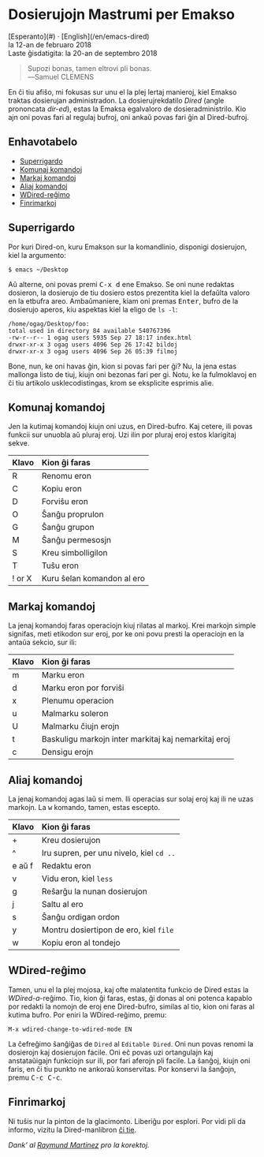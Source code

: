 Dosierujojn Mastrumi per Emakso
===============================

<div class="center">[Esperanto](#) · [English](/en/emacs-dired)</div>
<div class="center">la 12-an de februaro 2018</div>
<div class="center">Laste ĝisdatigita: la 20-an de septembro 2018</div>

>Supozi bonas, tamen eltrovi pli bonas.<br>
>―Samuel CLEMENS

En ĉi tiu afiŝo, mi fokusas sur unu el la plej lertaj manieroj, kiel Emakso traktas dosierujan
administradon. La dosierujrekdatilo _Dired_ (angle prononcata *dir-ed*), estas la Emaksa
egalvaloro de dosieradministrilo. Kio ajn oni povas fari al regulaj bufroj, oni ankaŭ povas fari ĝin
al Dired-bufroj.


<a name="et"></a>Enhavotabelo
-----------------------------

- [Superrigardo](#superrigardo)
- [Komunaj komandoj](#komunaj)
- [Markaj komandoj](#markaj)
- [Aliaj komandoj](#aliaj)
- [WDired-reĝimo](#wdired)
- [Finrimarkoj](#finrimarkoj)


<a name="superrigardo"></a>Superrigardo
---------------------------------------

Por kuri Dired-on, kuru Emakson sur la komandlinio, disponigi dosierujon, kiel la argumento:

    $ emacs ~/Desktop

Aŭ alterne, oni povas premi <kbd>C-x d</kbd> ene Emakso. Se oni nune redaktas dosieron, la
dosierujo de tiu dosiero estos prezentita kiel la defaŭlta valoro en la etbufra areo. Ambaŭmaniere,
kiam oni premas <kbd>Enter</kbd>, bufro de la dosierujo aperos, kiu aspektas kiel la eligo de
`ls -l`:

```
/home/ogag/Desktop/foo:
total used in directory 84 available 540767396
-rw-r--r-- 1 ogag users 5935 Sep 27 18:17 index.html
drwxr-xr-x 3 ogag users 4096 Sep 26 17:42 bildoj
drwxr-xr-x 3 ogag users 4096 Sep 26 05:39 filmoj
```

Bone, nun, ke oni havas ĝin, kion si povas fari per ĝi? Nu, la jena estas mallonga listo de tiuj,
kiujn oni bezonas fari per gi. Notu, ke la fulmoklavoj en ĉi tiu artikolo usklecodistingas, krom se
eksplicite esprimis alie.


<a name="komunaj"></a>Komunaj komandoj
--------------------------------------

Jen la kutimaj komandoj kiujn oni uzus, en Dired-bufro. Kaj cetere, ili povas funkcii sur unuobla
aŭ pluraj eroj. Uzi ilin por pluraj eroj estos klarigitaj sekve.

| Klavo   | Kion ĝi faras               |
| :------ | :-------------------------- |
| R       | Renomu eron                 |
| C       | Kopiu eron                  |
| D       | Forviŝu eron                |
| O       | Ŝanĝu proprulon             |
| G       | Ŝanĝu grupon                |
| M       | Ŝanĝu permesosjn            |
| S       | Kreu simbolligilon          |
| T       | Tuŝu eron                   |
| ! or X  | Kuru ŝelan komandon al ero  |


<a name="markaj"></a>Markaj komandoj
------------------------------------

La jenaj komandoj faras operaciojn kiuj rilatas al markoj. Krei markojn simple signifas, meti etikodon
sur eroj, por ke oni povu presti la operaciojn en la antaŭa sekcio, sur ili:

| Klavo | Kion ĝi faras                                        |
| :---- | :--------------------------------------------------- |
| m     | Marku eron                                           |
| d     | Marku eron por forviŝi                               |
| x     | Plenumu operacion                                    |
| u     | Malmarku soleron                                     |
| U     | Malmarku ĉiujn erojn                                 |
| t     | Baskuligu markojn inter markitaj kaj nemarkitaj eroj |
| c     | Densigu erojn                                        |


<a name="aliaj"></a>Aliaj komandoj
----------------------------------

La jenaj komandoj agas laŭ si mem. Ili operacias sur solaj eroj kaj ili ne uzas markojn. La
<kbd>w</kbd> komando, tamen, estas escepto.

| Klavo   | Kion ĝi faras                             |
| :------ | :---------------------------------------- |
| +       | Kreu dosierujon                           |
| ^       | Iru supren, per unu nivelo, kiel `cd ..`  |
| e aŭ f  | Redaktu eron                              |
| v       | Vidu eron, kiel `less`                    |
| g       | Reŝarĝu la nunan dosierujon               |
| j       | Saltu al ero                              |
| s       | Ŝanĝu ordigan ordon                       |
| y       | Montru dosiertipon de ero, kiel `file`    |
| w       | Kopiu eron al tondejo                     |


<a name="wdired"></a>WDired-reĝimo
------------------------------------

Tamen, unu el la plej mojosa, kaj ofte malatentita funkcio de Dired estas la _WDired-a_-reĝimo. Tio,
kion ĝi faras, estas, ĝi donas al oni potenca kapablo por redakti la nomojn de eroj ene Dired-bufro,
similas al tio, kion oni faras al kutima bufro. Por eniri la WDired-reĝimo, premu:

    M-x wdired-change-to-wdired-mode EN

La ĉefreĝimo ŝanĝiĝas de `Dired` al `Editable Dired`. Oni nun povas renomi la dosierojn kaj
dosierujon facile. Oni eĉ povas uzi ortangulajn kaj anstataŭigajn funkciojn sur ili, por fari
aferojn pli facile. La ŝanĝoj, kiujn oni faris, en ĉi tiu punkto ne ankoraŭ konservitas. Por
konservi la ŝanĝojn, premu <kbd>C-c C-c</kbd>.


<a name="finrimarkoj"></a>Finrimarkoj
-------------------------------------

Ni tuŝis nur la pinton de la glacimonto. Liberiĝu por esplori. Por vidi pli da informo, vizitu la
Dired-manlibron [ĉi tie](https://www.gnu.org/software/emacs/manual/html_node/emacs/Dired.html).

_Dank’ al [Raymund Martinez](https://zhaqenl.github.io) pro la korektoj._
